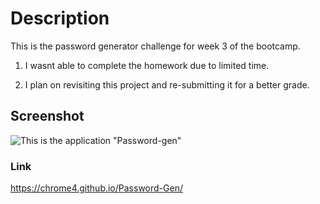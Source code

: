 # Description
This is the password generator challenge for week 3 of the bootcamp.

1. I wasnt able to complete the homework due to limited time.

2. I plan on revisiting this project and re-submitting it for a better grade.

## Screenshot
![ This is the application "Password-gen"](Password-Gen\Screenshot.PNG "Password-gen application")

### Link
https://chrome4.github.io/Password-Gen/